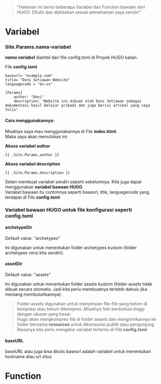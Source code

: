 > "Halaman ini berisi beberapa Variabel dan Function bawaan dari HUGO. Ditulis dan dijelaskan sesuai pemahaman saya sendiri"

# Variabel

### Site.Params.nama-variabel  

**_nama variabel_** diambil dari file config.toml di Proyek HUGO kalian.  

File **config.toml**  
```
baseurl= "example.com"
title= "Doni Setiawan Website"
languagecode = "en-us"

[Params]
    author: "Doni"
    description: "Website ini dibuat oleh Doni Setiawan sebagai dokumentasi hasil belajar pribadi dan juga berisi artikel yang saya tulis"
```

#### Cara menggunakannya:

Misalnya saya mau menggunakannya di File **index.html**.  
Maka saya akan menuliskan ini:

**Akses variabel author**

```
{{ .Site.Params.author }}
```

**Akses variabel description**

```
{{ .Site.Params.description }}
```

Selain membuat variabel sendiri seperti sebelumnya. Kita juga dapat menggunakan **variabel bawaan HUGO**.  
Variabel bawaan itu contohnya seperti baseurl, title, languagecode yang terdapat di File **config.toml**.

### Variabel bawaan HUGO untuk file konfigurasi seperti config.toml  

#### archetypeDir

Default value: "archetypes"

Ini digunakan untuk menentukan folder archetypes kustom (folder archetypes versi kita sendiri).

#### assetDir

Default value: "assets"

Ini digunakan untuk menentukan folder assets kustom (folder assets tidak dibuat secara otomatis. Jadi kita perlu membuatnya terlebih dahulu jika memang membutuhkannya).  

> Folder assets digunakan untuk menyimpan file-file yang belum di kompilasi atau belum dikompres. Misalnya foto beresolusi tinggi dengan ukuran yang besar.  
> Hugo akan mengkompres file di folder assets dan mengirimkannya ke folder bernama **resources** untuk dikonsumsi publik atau pengunjung.
> Biasanya kita perlu mengatur variabel tertentu di File **config.toml**

#### baseURL  

baseURL atau juga bisa ditulis baseurl adalah variabel untuk menentukan hostname atau url situs

#### 

# Function

